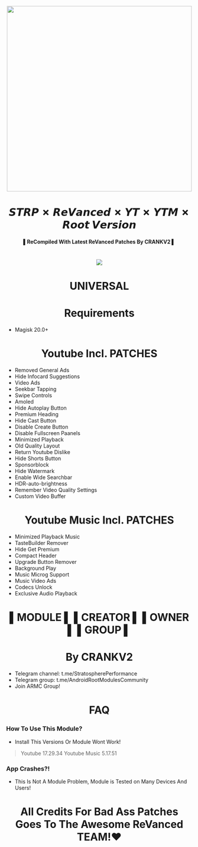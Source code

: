 <p align="center"><a href="https://t.me/AndroidRootModulesCommunity"><img src="https://i.imgur.com/MtXcp7r.png" width="500"></a></p>  
 <h1 align="center"><b> 𝙎𝙏𝙍𝙋 ✗ 𝙍𝙚𝙑𝙖𝙣𝙘𝙚𝙙 ✗ 𝙔𝙏 ✗ 𝙔𝙏𝙈 ✗ 𝙍𝙤𝙤𝙩 𝙑𝙚𝙧𝙨𝙞𝙤𝙣 </b></h1> 
 <h4 align="center">▌ReCompiled With Latest ReVanced Patches By CRANKV2 ▌</h4>

 <h1 align="center"><b><a href="https://t.me/AndroidRootModulesCommunity"><img src="https://img.shields.io/badge/Join-Telegram%20Channel-red.svg?logo=Telegram"></a></b></h1>

<h1 align="center"><b> UNIVERSAL </b></h1> 
<h1 align="center"><b>Requirements</b></h1>

- Magisk 20.0+

<h1 align="center"><b>Youtube Incl. PATCHES</b></h1>

- Removed General Ads 
- Hide Infocard Suggestions 
- Video Ads 
- Seekbar Tapping 
- Swipe Controls 
- Amoled 
- Hide Autoplay Button 
- Premium Heading 
- Hide Cast Button 
- Disable Create Button 
- Disable Fullscreen Paanels 
- Minimized Playback 
- Old Quality Layout 
- Return Youtube Dislike 
- Hide Shorts Button 
- Sponsorblock 
- Hide Watermark 
- Enable Wide Searchbar 
- HDR-auto-brightness 
- Remember Video Quality 
Settings 
- Custom Video Buffer 

<h1 align="center"><b>Youtube Music Incl. PATCHES</b></h1>

- Minimized Playback Music
- TasteBuilder Remover
- Hide Get Premium
- Compact Header
- Upgrade Button Remover
- Background Play
- Music Microg Support
- Music Video Ads
- Codecs Unlock
- Exclusive Audio Playback

<h1 align="center"><b> ▌MODULE ▌ ▌CREATOR ▌ ▌OWNER ▌ ▌GROUP ▌</b></h1>

<h1 align="center"><b> By CRANKV2</b></h1>

- Telegram channel: t.me/StratospherePerformance
- Telegram group: t.me/AndroidRootModulesCommunity
- Join ARMC Group!

<h1 align="center"><b> FAQ </b></h1>

### How To Use This Module?
- Install This Versions Or Module Wont Work!
> Youtube 17.29.34
> Youtube Music 5.17.51

### App Crashes?!
- This Is Not A Module Problem, Module is Tested on Many Devices And Users!

<h1 align="center"><b> All Credits For Bad Ass Patches Goes To The Awesome  ReVanced TEAM!❤️ </b></h1>


